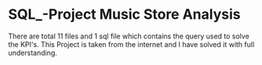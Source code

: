 # SQL_-Project Music Store Analysis

There are total 11 files and 1 sql file which contains the query used to solve the KPI's. 
This Project is taken from the internet and I have solved it with full understanding. 

